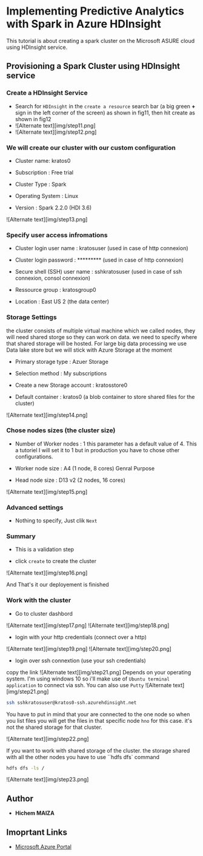 # Implementing Predictive Analytics with Spark in Azure HDInsight

This tutorial is about creating a spark cluster on the Microsoft ASURE cloud using HDInsight service.

## Provisioning a Spark Cluster using HDInsight service

### Create a HDInsight Service

* Search for `HDInsight` in the `create a resource` search bar (a big green **+** sign in the left corner of the screen) as shown in fig11, then hit create as shown in fig12
* ![Alternate text][img/step11.png]
* ![Alternate text][img/step12.png]

### We will create our cluster with our custom configuration

* Cluster name: kratos0

* Subscription : Free trial

* Cluster Type : Spark

* Operating System : Linux

* Version : Spark 2.2.0 (HDI 3.6)

![Alternate text][img/step13.png]

### Specify user access infromations

* Cluster login user name : kratosuser (used in case of http connexion)

* Cluster login password : ********* (used in case of http connexion)

* Secure shell (SSH) user name : sshkratosuser (used in case of ssh connexion, consol connexion)

* Ressource group : kratosgroup0

* Location : East US 2 (the data center)

### Storage Settings

the cluster consists of multiple virtual machine which we called nodes, they will need shared storge so they can work on data. we need to specify where that shared storage will be hosted. For large big data processing we use Data lake store but we will stick with Azure Storage at the moment

* Primary storage type : Azuer Storage

* Selection method : My subscriptions

* Create a new Storage account : kratosstore0

* Default container : kratos0 (a blob container to store shared files for the cluster)

![Alternate text][img/step14.png]

### Chose nodes sizes (the cluster size)

* Number of Worker nodes : 1 this parameter has a default value of 4. This a tutoriel I will set it to 1 but in production you have to chose other configurations.

* Worker node size : A4 (1 node, 8 cores) Genral Purpose

* Head node size : D13 v2 (2 nodes, 16 cores)

![Alternate text][img/step15.png]

### Advanced settings

* Nothing to specify, Just clik `Next`

### Summary

* This is a validation step

* click  `create` to create the cluster

![Alternate text][img/step16.png]

And That's it our deployement is finished

### Work with the cluster

* Go to cluster dashbord

![Alternate text][img/step17.png]
![Alternate text][img/step18.png]

* login with your http credentials (connect over a http)

![Alternate text][img/step19.png]
![Alternate text][img/step20.png]

* login over ssh connextion (use your ssh credentials)

copy the link
![Alternate text][img/step21.png]
Depends on your operating system. I'm using windows 10 so i'll make use of `Ubuntu terminal application` to connect via ssh. You can also use `Putty`
![Alternate text][img/step21.png]

```sh
ssh sshkratosuser@kratos0-ssh.azurehdinsight.net
```

You have to put in mind that your are connected to the one node so when you list files you will get the files in that specific node `hno` for this case. it's not the shared storage for that cluster.

![Alternate text][img/step22.png]

If you want to work with shared storage of the cluster. the storage shared with all the other nodes you have to use ``hdfs dfs` command

```sh
hdfs dfs -ls /
```

![Alternate text][img/step23.png]

## Author

* **Hichem MAIZA**

## Imoprtant Links

* [Microsoft Azure Portal](www.portal.azure.com/)